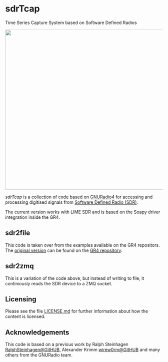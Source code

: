 # sdrTcap
Time Series Capture System based on Software Defined Radios 

<div style="margin-left:auto;margin-right:auto;text-align:center">
<img src="https://raw.githubusercontent.com/xaratustrah/sdrTcap/master/rsrc/sdrTcap.jpg" width="512">
</div>  

*sdrTcap* is a collection of code based on [GNURadio4](https://github.com/fair-acc/gnuradio4) for accessing and processing digitised signals from [Software Defined Radio (SDR)](https://de.wikipedia.org/wiki/Software_Defined_Radio).

The current version works with LIME SDR and is based on the Soapy driver integration inside the GR4.

## sdr2file

This code is taken over from the examples available on the GR4 repositors. The [original version](https://raw.githubusercontent.com/fair-acc/gnuradio4/refs/heads/main/blocks/soapy/src/soapy_example.cpp) can be found on the [GR4 repository](https://github.com/fair-acc/gnuradio4/tree/main).

## sdr2zmq

This is a variation of the code above, but instead of writing to file, it continiously reads the SDR device to a ZMQ socket.

## Licensing

Please see the file [LICENSE.md](./LICENSE.md) for further information about how the content is licensed.

## Acknowledgements

This code is based on a previous work by Ralph Steinhagen [RalphSteinhagen@GitHUB](https://github.com/RalphSteinhagen), Alexander Krimm [wirew0rm@GitHUB](https://github.com/wirew0rm) and many others from the GNURadio team.
